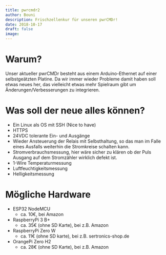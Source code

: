 ```yaml
---
title: pwrcmdr2
author: Bouni
description: Frischzellenkur für unseren pwrCMDr!
date: 2018-10-17
draft: false
image: 
---
```


# Warum?

Unser aktueller pwrCMDr besteht aus einem Arduino-Ethernet auf einer selbstgeätzten Platine.
Da wir immer wieder Probleme damit haben soll etwas neues her, das vielleicht etwas mehr Spielraum gibt um Änderungen/Verbesserungen zu integrieren.

# Was soll der neue alles können?

 - Ein Linux als OS mit SSH (Nice to have)
 - HTTPS
 - 24VDC tolerante Ein- und Ausgänge
 - Wieder Ansteuerung der Relais mit Selbsthaltung, so das man im Falle eines Ausfalls weiterhin die Stromkreise schalten kann.
 - Stromverbrauchsmessung, hier wäre sicher zu klären ob der Puls Ausgang auf dem Stromzähler wirklich defekt ist.
 - 1-Wire Temperaturmessung
 - Luftfeuchtigkeitsmessung
 - Helligkeitsmessung

# Mögliche Hardware

 - ESP32 NodeMCU
   - ca. 10€, bei Amazon
 - RaspberryPi 3 B+
   - ca. 35€ (ohne SD Karte), bei z.B. Amazon
 - RaspberryPi Zero W  
   - ca. 11€ (ohne SD karte), bei z.B. sertronics-shop.de
 - OrangePi Zero H2 
   - ca. 28€ (ohne SD Karte), bei z.B. Amazon
